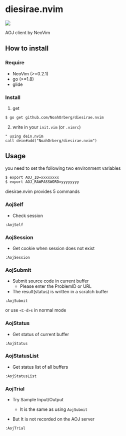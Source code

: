 # diesirae.nvim

![](https://travis-ci.org/NoahOrberg/diesirae.nvim.svg?branch=master)

AOJ client by NeoVim  

## How to install
### Require

- NeoVim (>=0.2.1)
- go (>=1.8)
- glide

### Install 

1. get
``` sh
$ go get github.com/NoahOrberg/diesirae.nvim
```

2. write in your `init.vim` (or `.vimrc`)
``` vim
" using dein.nvim
call dein#add("NoahOrberg/diesirae.nvim")
```

## Usage

you need to set the following two environment variables

``` sh
$ export AOJ_ID=xxxxxxxx
$ export AOJ_RAWPASSWORD=yyyyyyyy
```

diesirae.nvim provides 5 commands 

### AojSelf
- Check session

``` vim
:AojSelf
```

### AojSession

- Get cookie when session does not exist

``` vim
:AojSession
```

### AojSubmit

- Submit source code in current buffer
  - Please enter the ProblemID or URL
- The result(status) is written in a scratch buffer

``` vim
:AojSubmit
```

or use `<C-d>s` in normal mode

### AojStatus

- Get status of current buffer

``` vim
:AojStatus
```

### AojStatusList

- Get status list of all buffers

``` vim
:AojStatusList
```

### AojTrial

- Try Sample Input/Output
  - It is the same as using `AojSubmit`

- But It is not recorded on the AOJ server

```
:AojTrial
```
